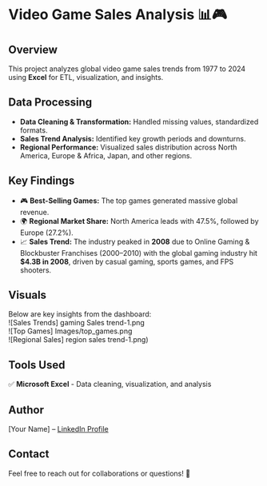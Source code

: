 # Video Game Sales Analysis 📊🎮  

## Overview  
This project analyzes global video game sales trends from 1977 to 2024 using **Excel** for ETL, visualization, and insights.  

## Data Processing  
- **Data Cleaning & Transformation:** Handled missing values, standardized formats.  
- **Sales Trend Analysis:** Identified key growth periods and downturns.  
- **Regional Performance:** Visualized sales distribution across North America, Europe & Africa, Japan, and other regions.  

## Key Findings  
- 🎮 **Best-Selling Games:** The top games generated massive global revenue.  
- 🌍 **Regional Market Share:** North America leads with 47.5%, followed by Europe (27.2%).  
- 📈 **Sales Trend:** The industry peaked in **2008** due to Online Gaming & Blockbuster Franchises (2000–2010) with the global gaming industry hit **$4.3B in 2008**, driven by casual gaming, sports games, and FPS shooters.  

## Visuals  
Below are key insights from the dashboard:  
![Sales Trends] gaming Sales trend-1.png  
![Top Games] Images/top_games.png  
![Regional Sales] region sales trend-1.png)  

## Tools Used  
✅ **Microsoft Excel** - Data cleaning, visualization, and analysis  

## Author  
[Your Name] – [LinkedIn Profile](https://www.linkedin.com/in/yourprofile)  

## Contact  
Feel free to reach out for collaborations or questions! 🚀  
